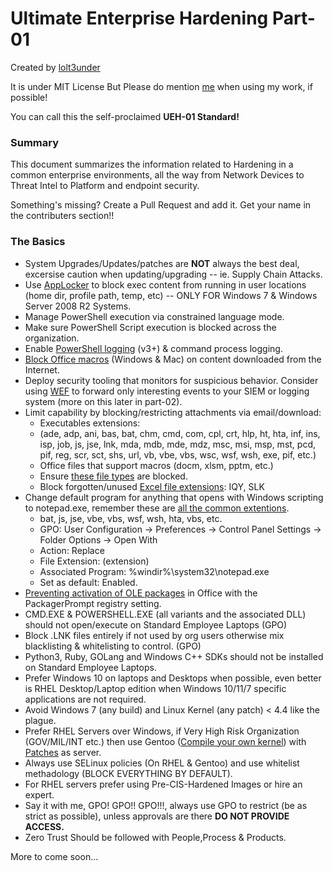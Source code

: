 # Ultimate Enterprise Hardening Part-01

Created by [lolt3under](https://www.linkedin.com/in/achintya-vatsraj-7494111b4/) 

It is under MIT License But Please do mention [me](https://www.linkedin.com/in/achintya-vatsraj-7494111b4/) when using my work, if possible!

You can call this the self-proclaimed **UEH-01 Standard!**

### Summary

This document summarizes the information related to Hardening in a common enterprise environments, all the way from Network Devices to Threat Intel to Platform and endpoint security.

Something's missing? Create a Pull Request and add it. Get your name in the contributers section!!

### The Basics

- System Upgrades/Updates/patches are **NOT** always the best deal, excersise caution when updating/upgrading -- ie. Supply Chain Attacks.
- Use [AppLocker](https://technet.microsoft.com/en-us/library/dd759117(v=ws.11).aspx) to block exec content from running in user locations (home dir, profile path, temp, etc) -- ONLY FOR Windows 7 & Windows Server 2008 R2 Systems.
- Manage PowerShell execution via constrained language mode.
- Make sure PowerShell Script execution is blocked across the organization.
- Enable [PowerShell logging](https://www.fireeye.com/blog/threat-research/2016/02/greater_visibilityt.html) (v3+) & command process logging.
- [Block Office macros](https://blogs.technet.microsoft.com/mmpc/2016/03/22/new-feature-in-office-2016-can-block-macros-and-help-prevent-infection/) (Windows & Mac) on content downloaded from the Internet.
- Deploy security tooling that monitors for suspicious behavior. Consider using [WEF](https://blogs.technet.microsoft.com/jepayne/2015/11/23/monitoring-what-matters-windows-event-forwarding-for-everyone-even-if-you-already-have-a-siem/) to forward only interesting events to your SIEM or logging system (more on this later in part-02).
- Limit capability by blocking/restricting attachments via email/download:
	-  Executables extensions:
	-  (ade, adp, ani, bas, bat, chm, cmd, com, cpl,
crt, hlp, ht, hta, inf, ins, isp, job, js, jse, lnk, mda, mdb,
mde, mdz, msc, msi, msp, mst, pcd, pif, reg, scr, sct, shs,
url, vb, vbe, vbs, wsc, wsf, wsh, exe, pif, etc.)
	- Office files that support macros (docm, xlsm, pptm, etc.)
	-  Ensure [these file types](https://support.office.com/en-us/article/blocked-attachments-in-outlook-434752e1-02d3-4e90-9124-8b81e49a8519) are blocked.
	-  Block forgotten/unused [Excel file extensions](https://www.vmray.com/cyber-security-blog/forgotten-ms-office-features-used-deliver-malware/): IQY, SLK
-  Change default program for anything that opens with Windows scripting to notepad.exe, remember these are [all the common extentions](https://support.microsoft.com/en-us/windows/common-file-name-extensions-in-windows-da4a4430-8e76-89c5-59f7-1cdbbc75cb01).
	- bat, js, jse, vbe, vbs, wsf, wsh, hta, vbs, etc.
	- GPO: User Configuration -> Preferences -> Control Panel Settings -> Folder Options -> Open With
	-  Action: Replace
	-  File Extension: (extension)
	-  Associated Program: %windir%\system32\notepad.exe
	-  Set as default: Enabled.
- [Preventing activation of OLE packages](https://cloudblogs.microsoft.com/microsoftsecure/2016/06/14/wheres-the-macro-malware-author-are-now-using-ole-embedding-to-deliver-malicious-files/?source=mmpc) in Office with the PackagerPrompt registry setting.
- CMD.EXE & POWERSHELL.EXE (all variants and the associated DLL) should not open/execute on Standard Employee Laptops (GPO)
- Block .LNK files entirely if not used by org users otherwise mix blacklisting & whitelisting to control. (GPO)
- Python3, Ruby, GOLang and Windows C++ SDKs should not be installed on Standard Employee Laptops.
- Prefer Windows 10 on laptops and Desktops when possible, even better is RHEL Desktop/Laptop edition when Windows 10/11/7 specific applications are not required.
- Avoid Windows 7 (any build) and Linux Kernel (any patch) < 4.4 like the plague.
- Prefer RHEL Servers over Windows, if Very High Risk Organization (GOV/MIL/INT etc.) then use Gentoo ([Compile your own kernel](https://www.odi.ch/prog/kernel-config.php)) with [Patches](https://grsecurity.net/features) as server. 
- Always use SELinux policies (On RHEL & Gentoo) and use whitelist methadology (BLOCK EVERYTHING BY DEFAULT).
- For RHEL servers prefer using Pre-CIS-Hardened Images or hire an expert. 
- Say it with me, GPO! GPO!! GPO!!!, always use GPO to restrict (be as strict as possible), unless approvals are there **DO NOT PROVIDE ACCESS.**
- Zero Trust Should be followed with People,Process & Products.

More to come soon...


